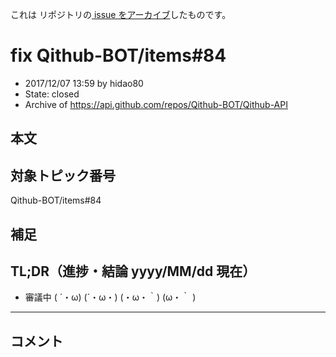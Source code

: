 これは  リポジトリの[ issue をアーカイブ]()したものです。

# fix Qithub-BOT/items#84

- 2017/12/07 13:59 by hidao80
- State: closed
- Archive of https://api.github.com/repos/Qithub-BOT/Qithub-API

## 本文

## 対象トピック番号

Qithub-BOT/items#84

## 補足

## TL;DR（進捗・結論 yyyy/MM/dd 現在）

- 審議中 ( ´・ω) (´・ω・) (・ω・｀) (ω・｀ )


-----

## コメント
